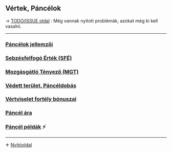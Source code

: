 ## Vértek, Páncélok

→ [TODO/ISSUE oldal](https://github.com/kaktusztea/szilankrpg/wiki/TODO.vertek.pancelok) : Még vannak nyitott problémák, azokat még ki kell vasalni.

---
### [Páncélok jellemzői](069_01_pancelok_jellemzoi.md)

### [Sebzésfelfogó Érték (SFÉ)](069_02_SFE.md)

### [Mozgásgátló Tényező (MGT)](069_03_MGT.md)

### [Védett terület, Páncéldobás](069_04_vedett_terulet_panceldobas.md)

### [Vértviselet fortély bónuszai](069_05_vertviselet_fortely_bonuszai.md)

### [Páncél ára](069_06_pancel_ara.md)

### [Páncél példák](069_07_pancel_peldak.md) ⚡

---

⚜️ [Nyitóoldal](start.md#6-harcrendszer-%EF%B8%8F)
